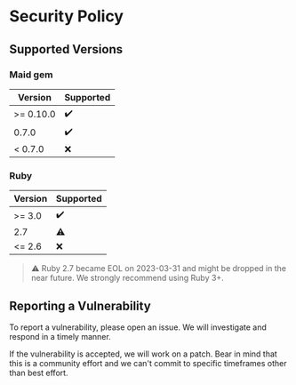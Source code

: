# Security Policy

## Supported Versions

### Maid gem
| Version      | Supported          |
| ------------ | ------------------ |
| >= 0.10.0    | :heavy_check_mark: |
|    0.7.0     | :heavy_check_mark: |
| <  0.7.0     | :x:                |

### Ruby
| Version      | Supported          |
| ------------ | ------------------ |
| >= 3.0       | :heavy_check_mark: |
|    2.7       | :warning:          |
| <= 2.6       | :x:                |

> :warning: Ruby 2.7 became EOL on 2023-03-31 and might be dropped in the near
> future. We strongly recommend using Ruby 3+. 

## Reporting a Vulnerability

To report a vulnerability, please open an issue. We will investigate and 
respond in a timely manner.

If the vulnerability is accepted, we will work on a patch. Bear in mind
that this is a community effort and we can't commit to specific timeframes
other than best effort.
